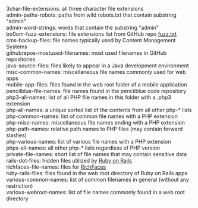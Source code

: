3char-file-extensions: all three character file extensions  
admin-paths-robots: paths from wild robots.txt that contain substring "admin"  
admin-word-strings: words that contain the substring "admin"  
bo0om-fuzz-extensions: file extensions list from GitHub repo [fuzz.txt](https://github.com/bo0om/fuzz.txt)  
cms-backup-files: file names typically used by Content Management Systems  
githubrepos-mostused-filenames: most used filenames in GitHub repositories  
java-source-files: files likely to appear in a Java development environment  
misc-common-names: miscellaneous file names commonly used for web apps  
mobile-app-files: files found in the web root folder of a mobile application  
pencilblue-file-names: file names found in the pencilblue code repository  
php3-all-names: list of all PHP file names in this folder with a .php3 extension  
php-all-names: a unique sorted list of the contents from all other php-* lists  
php-common-names: list of common file names with a PHP extension  
php-misc-names: miscellaneous file names ending with a PHP extension  
php-path-names: relative path names to PHP files (may contain forward slashes)  
php-various-names: list of various file names with a PHP extension  
phpx-all-names: all other php-* lists regardless of PHP version  
private-file-names: short list of file names that may contain sensitive data  
rails-dot-files: hidden files utilized by [Ruby on Rails](http://rubyonrails.org)  
richfaces-file-names: files for [RichFaces](http://richfaces.jboss.org/ "JSF Component Framework")  
ruby-rails-files: files found in the web root directory of Ruby on Rails apps  
various-common-names: list of common filenames in general (without any restriction)  
various-webroot-names: list of file names commonly found in a web root directory  
